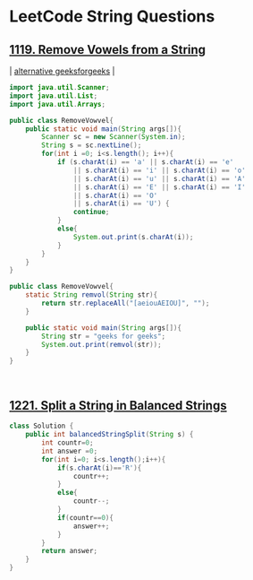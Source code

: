 # LeetCode String Questions

## <a href="https://leetcode.com/problems/remove-vowels-from-a-string" target="_blank">1119. Remove Vowels from a String</a>
| [alternative geeksforgeeks](https://www.geeksforgeeks.org/program-remove-vowels-string/) | 

```java
import java.util.Scanner;
import java.util.List;
import java.util.Arrays;

public class RemoveVowvel{
    public static void main(String args[]){
        Scanner sc = new Scanner(System.in);
        String s = sc.nextLine();
        for(int i =0; i<s.length(); i++){
            if (s.charAt(i) == 'a' || s.charAt(i) == 'e'
                || s.charAt(i) == 'i' || s.charAt(i) == 'o'
                || s.charAt(i) == 'u' || s.charAt(i) == 'A'
                || s.charAt(i) == 'E' || s.charAt(i) == 'I'
                || s.charAt(i) == 'O'
                || s.charAt(i) == 'U') {
                continue;
            }
            else{
                System.out.print(s.charAt(i));
            }
        }
    }
}

public class RemoveVowvel{
    static String remvol(String str){
        return str.replaceAll("[aeiouAEIOU]", "");
    }

    public static void main(String args[]){
        String str = "geeks for geeks";
        System.out.print(remvol(str));
    }
}
```

## <a href="" target="_blank"></a>

```java

```


## <a href="https://leetcode.com/problems/split-a-string-in-balanced-strings/description/" target="_blank">1221. Split a String in Balanced Strings</a>

```java
class Solution {
    public int balancedStringSplit(String s) {
        int countr=0;
        int answer =0;
        for(int i=0; i<s.length();i++){
            if(s.charAt(i)=='R'){
                countr++;
            }
            else{
                countr--;
            }
            if(countr==0){
                answer++;
            }
        }
        return answer;
    }
}
```








## <a href="" target="_blank"></a>

```java

```



